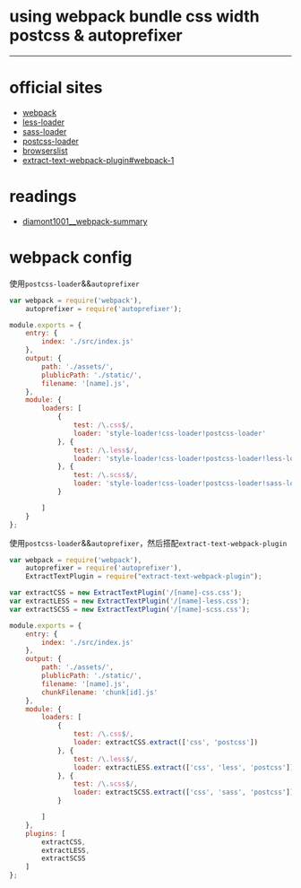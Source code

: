 # using webpack bundle css width postcss & autoprefixer

----

# official sites

+   [webpack](https://github.com/webpack/webpack)
+   [less-loader](https://github.com/webpack/less-loader)
+   [sass-loader](https://github.com/jtangelder/sass-loader)
+   [postcss-loader](https://github.com/postcss/postcss-loader)
+   [browserslist](https://github.com/ai/browserslist)
+   [extract-text-webpack-plugin#webpack-1](https://github.com/webpack/extract-text-webpack-plugin/blob/webpack-1/README.md)

# readings

+   [diamont1001__webpack-summary](https://diamont1001.github.io/webpack-summary/)


# webpack config

使用`postcss-loader`&&`autoprefixer`

```js
var webpack = require('webpack'),
    autoprefixer = require('autoprefixer');

module.exports = {
    entry: {
        index: './src/index.js'
    },
    output: {
        path: './assets/',
        plublicPath: './static/',
        filename: '[name].js',
    },
    module: {
        loaders: [
            {
                test: /\.css$/,
                loader: 'style-loader!css-loader!postcss-loader'
            }, {
                test: /\.less$/,
                loader: 'style-loader!css-loader!postcss-loader!less-loader'
            }, {
                test: /\.scss$/,
                loader: 'style-loader!css-loader!postcss-loader!sass-loader'
            }

        ]
    }
};
```

使用`postcss-loader`&&`autoprefixer`，然后搭配`extract-text-webpack-plugin`

```js
var webpack = require('webpack'),
    autoprefixer = require('autoprefixer'),
    ExtractTextPlugin = require("extract-text-webpack-plugin");

var extractCSS = new ExtractTextPlugin('/[name]-css.css');
var extractLESS = new ExtractTextPlugin('/[name]-less.css');
var extractSCSS = new ExtractTextPlugin('/[name]-scss.css');

module.exports = {
    entry: {
        index: './src/index.js'
    },
    output: {
        path: './assets/',
        plublicPath: './static/',
        filename: '[name].js',
        chunkFilename: 'chunk[id].js'
    },
    module: {
        loaders: [
            {
                test: /\.css$/,
                loader: extractCSS.extract(['css', 'postcss'])
            }, {
                test: /\.less$/,
                loader: extractLESS.extract(['css', 'less', 'postcss'])
            }, {
                test: /\.scss$/,
                loader: extractSCSS.extract(['css', 'sass', 'postcss'])
            }

        ]
    },
    plugins: [
        extractCSS,
        extractLESS,
        extractSCSS
    ]
};
```
